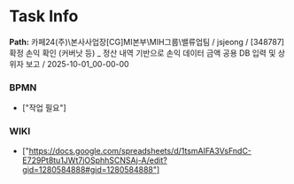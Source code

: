 # Task Info

**Path:** 카페24(주)\본사사업장\[CG]MI본부\MIH그룹\밸류업팀 / jsjeong / [348787] 확정 손익 확인 (커버낫 등) _ 정산 내역 기반으로 손익 데이터 금액 공용 DB 입력 및 상위자 보고 / 2025-10-01_00-00-00

### BPMN
- ["작업 필요"]

### WIKI
- ["https://docs.google.com/spreadsheets/d/1tsmAIFA3VsFndC-E729Pt8tu1JWt7jOSphhSCNSAj-A/edit?gid=1280584888#gid=1280584888"]

